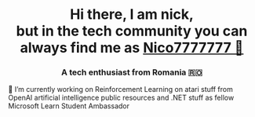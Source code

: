 <h1 align="center">Hi there, I am nick,<br>
but in the tech community you can always find me as 
  <a href="https://Nico7777777.github.io" target="_blank">Nico7777777 👋</a>
</h1>

<h3 align="center">A tech enthusiast from Romania 🇷🇴</h3>


<p> 🔭 I’m currently working on Reinforcement Learning on atari stuff from OpenAI artificial intelligence public resources and .NET stuff as fellow Microsoft Learn Student Ambassador</p>

<!--
<p align="center" style="background-color:blue;">Ro</p>
<h3 align="left" style="background-color:yellow;">man</h3>
<h3 align="center" style="background-color:red;">ia</h3>
<h3 align="center">🇷🇴</h3>

- 😄 Pronouns: ...
- ⚡ Fun fact: ...
-->


<!--
- 🌱 I’m currently learning ...
- 👯 I’m looking to collaborate on ...
- 🤔 I’m looking for help with ...
- 💬 Ask me about ...
- 📫 How to reach me: ...
-->
